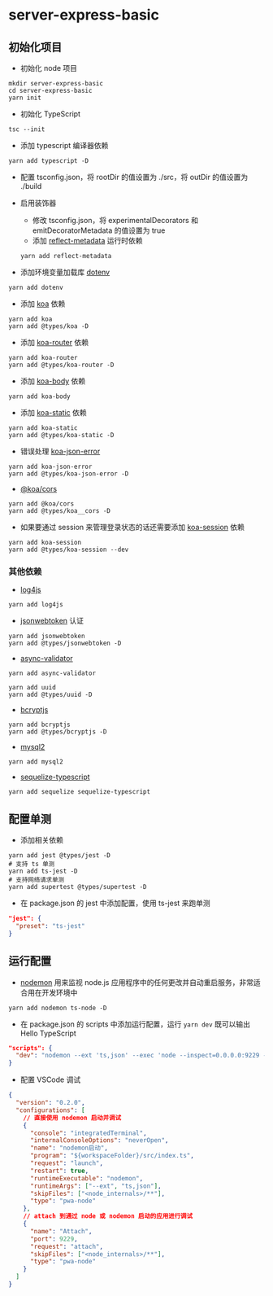 # server-express-basic

## 初始化项目

- 初始化 node 项目

```shell
mkdir server-express-basic
cd server-express-basic
yarn init
```

- 初始化 TypeScript

```shell
tsc --init
```

- 添加 typescript 编译器依赖

```shell
yarn add typescript -D
```

- 配置 tsconfig.json，将 rootDir 的值设置为 ./src，将 outDir 的值设置为 ./build

- 启用装饰器

  - 修改 tsconfig.json，将 experimentalDecorators 和 emitDecoratorMetadata 的值设置为 true
  - 添加 [reflect-metadata](https://www.npmjs.com/package/reflect-metadata) 运行时依赖

  ```shell
  yarn add reflect-metadata
  ```

- 添加环境变量加载库 [dotenv](https://www.npmjs.com/package/dotenv)

```shell
yarn add dotenv
```

- 添加 [koa](https://www.npmjs.com/package/koa) 依赖

```shell
yarn add koa
yarn add @types/koa -D
```

- 添加 [koa-router](https://www.npmjs.com/package/koa-router) 依赖

```shell
yarn add koa-router
yarn add @types/koa-router -D
```

- 添加 [koa-body](https://www.npmjs.com/package/koa-body) 依赖

```shell
yarn add koa-body
```

- 添加 [koa-static](https://www.npmjs.com/package/koa-static) 依赖

```shell
yarn add koa-static
yarn add @types/koa-static -D
```

- 错误处理 [koa-json-error](https://www.npmjs.com/package/koa-json-error)

```shell
yarn add koa-json-error
yarn add @types/koa-json-error -D
```

- [@koa/cors](https://www.npmjs.com/package/@koa/cors)

```shell
yarn add @koa/cors
yarn add @types/koa__cors -D
```

- 如果要通过 session 来管理登录状态的话还需要添加 [koa-session](https://www.npmjs.com/package/koa-session) 依赖

```shell
yarn add koa-session
yarn add @types/koa-session --dev
```

### 其他依赖

- [log4js](https://www.npmjs.com/package/log4js)

```shell
yarn add log4js
```

- [jsonwebtoken](https://github.com/auth0/node-jsonwebtoken) 认证

```shell
yarn add jsonwebtoken
yarn add @types/jsonwebtoken -D
```

- [async-validator](https://www.npmjs.com/package/async-validator)

```shell
yarn add async-validator
```

```shell
yarn add uuid
yarn add @types/uuid -D
```

- [bcryptjs](https://www.npmjs.com/package/bcryptjs)

```shell
yarn add bcryptjs
yarn add @types/bcryptjs -D
```

- [mysql2](https://www.npmjs.com/package/mysql2)

```shell
yarn add mysql2
```

- [sequelize-typescript](https://www.npmjs.com/package/sequelize-typescript)

```shell
yarn add sequelize sequelize-typescript
```

## 配置单测

- 添加相关依赖

```shell
yarn add jest @types/jest -D
# 支持 ts 单测
yarn add ts-jest -D
# 支持网络请求单测
yarn add supertest @types/supertest -D
```

- 在 package.json 的 jest 中添加配置，使用 ts-jest 来跑单测

```json
"jest": {
  "preset": "ts-jest"
}
```

## 运行配置

- [nodemon](https://github.com/remy/nodemon) 用来监视 node.js 应用程序中的任何更改并自动重启服务，非常适合用在开发环境中

```shell
yarn add nodemon ts-node -D
```

- 在 package.json 的 scripts 中添加运行配置，运行 `yarn dev` 既可以输出 Hello TypeScript

```json
"scripts": {
  "dev": "nodemon --ext 'ts,json' --exec 'node --inspect=0.0.0.0:9229 --require ts-node/register src/index.ts'"
}
```

- 配置 VSCode 调试

```json
{
  "version": "0.2.0",
  "configurations": [
    // 直接使用 nodemon 启动并调试
    {
      "console": "integratedTerminal",
      "internalConsoleOptions": "neverOpen",
      "name": "nodemon启动",
      "program": "${workspaceFolder}/src/index.ts",
      "request": "launch",
      "restart": true,
      "runtimeExecutable": "nodemon",
      "runtimeArgs": ["--ext", "ts,json"],
      "skipFiles": ["<node_internals>/**"],
      "type": "pwa-node"
    },
    // attach 到通过 node 或 nodemon 启动的应用进行调试
    {
      "name": "Attach",
      "port": 9229,
      "request": "attach",
      "skipFiles": ["<node_internals>/**"],
      "type": "pwa-node"
    }
  ]
}
```
